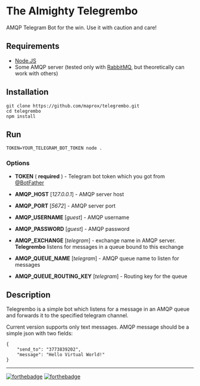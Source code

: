 # The Almighty Telegrembo

AMQP Telegram Bot for the win.
Use it with caution and care!

## Requirements

* [Node.JS](https://nodejs.org)
* Some AMQP server (tested only with [RabbitMQ](https://www.rabbitmq.com),
  but theoretically can work with others)
  
## Installation

    git clone https://github.com/maprox/telegrembo.git
    cd telegrembo
    npm install
    
## Run

    TOKEN=YOUR_TELEGRAM_BOT_TOKEN node .

### Options


* **TOKEN** ( **required** ) - Telegram bot token which you got from
 [@BotFather](tg://resolve?domain=BotFather)

* **AMQP_HOST** [*127.0.0.1*] - AMQP server host
* **AMQP_PORT** [*5672*] - AMQP server port
* **AMQP_USERNAME** [*guest*] - AMQP username
* **AMQP_PASSWORD** [*guest*] - AMQP password

* **AMQP_EXCHANGE** [*telegram*] - exchange name in AMQP server.
    **Telegrembo** listens for messages in a queue bound to this exchange

* **AMQP_QUEUE_NAME** [*telegram*] - AMQP queue name to listen for messages

* **AMQP_QUEUE_ROUTING_KEY** [*telegram*] - Routing key for the queue

## Description

Telegrembo is a simple bot which listens for a message in an AMQP queue
and forwards it to the specified telegram channel.

Current version supports only text messages.
AMQP message should be a simple json with two fields:

    {
        "send_to": "3773839202",
        "message": "Hello Virtual World!"
    }


---

[![forthebadge](http://forthebadge.com/images/badges/powered-by-electricity.svg)](http://forthebadge.com)
[![forthebadge](http://forthebadge.com/images/badges/fuck-it-ship-it.svg)](http://forthebadge.com)